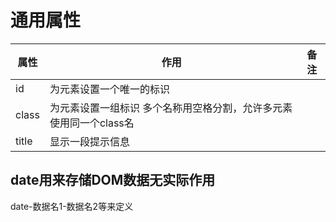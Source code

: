 # 通用属性

| 属性  | 作用                                                         | 备注 |
| ----- | ------------------------------------------------------------ | ---- |
| id    | 为元素设置一个唯一的标识                                     |      |
| class | 为元素设置一组标识 多个名称用空格分割，允许多元素使用同一个class名 |      |
| title | 显示一段提示信息                                             |      |

## date用来存储DOM数据无实际作用

date-数据名1-数据名2等来定义

